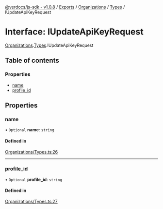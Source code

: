 [@verdocs/js-sdk - v1.0.8](../README.md) / [Exports](../modules.md) / [Organizations](../modules/Organizations.md) / [Types](../modules/Organizations.Types.md) / IUpdateApiKeyRequest

# Interface: IUpdateApiKeyRequest

[Organizations](../modules/Organizations.md).[Types](../modules/Organizations.Types.md).IUpdateApiKeyRequest

## Table of contents

### Properties

- [name](Organizations.Types.IUpdateApiKeyRequest.md#name)
- [profile_id](Organizations.Types.IUpdateApiKeyRequest.md#profile_id)

## Properties

### name

• `Optional` **name**: `string`

#### Defined in

[Organizations/Types.ts:26](https://github.com/Verdocs/js-sdk/blob/main/src/Organizations/Types.ts#L26)

___

### profile\_id

• `Optional` **profile\_id**: `string`

#### Defined in

[Organizations/Types.ts:27](https://github.com/Verdocs/js-sdk/blob/main/src/Organizations/Types.ts#L27)
